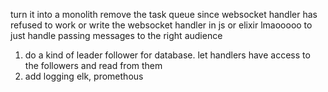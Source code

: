 turn it into a monolith remove the task queue since websocket handler has refused to work
or write the websocket handler in js or elixir lmaooooo to just handle passing messages to the right audience

1. do a kind of leader follower for database. let handlers have access to the followers and read from them
2. add logging elk, promethous